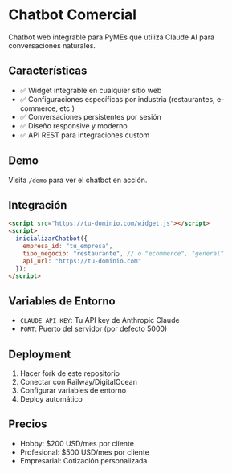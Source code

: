 # Chatbot Comercial

Chatbot web integrable para PyMEs que utiliza Claude AI para conversaciones naturales.

## Características

- ✅ Widget integrable en cualquier sitio web
- ✅ Configuraciones específicas por industria (restaurantes, e-commerce, etc.)
- ✅ Conversaciones persistentes por sesión
- ✅ Diseño responsive y moderno
- ✅ API REST para integraciones custom

## Demo

Visita `/demo` para ver el chatbot en acción.

## Integración

```html
<script src="https://tu-dominio.com/widget.js"></script>
<script>
  inicializarChatbot({
    empresa_id: "tu_empresa",
    tipo_negocio: "restaurante", // o "ecommerce", "general"
    api_url: "https://tu-dominio.com"
  });
</script>
```

## Variables de Entorno

- `CLAUDE_API_KEY`: Tu API key de Anthropic Claude
- `PORT`: Puerto del servidor (por defecto 5000)

## Deployment

1. Hacer fork de este repositorio
2. Conectar con Railway/DigitalOcean
3. Configurar variables de entorno
4. Deploy automático

## Precios

- Hobby: $200 USD/mes por cliente
- Profesional: $500 USD/mes por cliente
- Empresarial: Cotización personalizada
